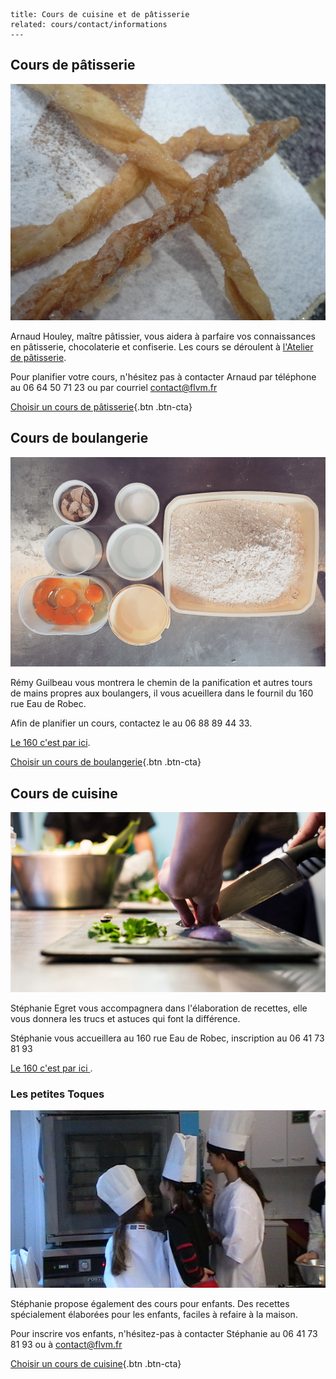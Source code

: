 	title: Cours de cuisine et de pâtisserie
	related: cours/contact/informations
	---
## Cours de pâtisserie

![mille-feuilles](cours/images/mille-feuilles.jpg)

Arnaud Houley, maître pâtissier, vous aidera à parfaire vos connaissances en pâtisserie, chocolaterie et confiserie.
Les cours se déroulent à [l'Atelier de pâtisserie](informations#l-atelier-de-patisserie).

Pour planifier votre cours, n'hésitez pas à contacter Arnaud par téléphone au 06 64 50 71 23 ou par courriel <contact@flvm.fr>

[Choisir un cours de pâtisserie](/planning){.btn .btn-cta}

## Cours de boulangerie 

![cours-boulange](cours/images/cours-boulange.jpg)

Rémy Guilbeau vous montrera le chemin de la panification et autres tours de mains propres aux boulangers, il vous acueillera dans le fournil du 160 rue Eau de Robec.

Afin de planifier un cours, contactez le au 06 88 89 44 33.

[Le 160 c'est par ici](informations#le-160).

[Choisir un cours de boulangerie](/planning){.btn .btn-cta}
## Cours de cuisine

![Découpage des échalottes](cours/images/cours-de-cuisine.jpg)

Stéphanie Egret vous accompagnera dans l'élaboration de recettes, elle vous donnera les trucs et astuces qui font la différence.  

Stéphanie vous accueillera au 160 rue Eau de Robec, inscription au 06 41 73 81 93 

[Le 160 c'est par ici ](informations#le-160).

### Les petites Toques

![pages/images/enfants-devant-four](cours/images/enfants-devant-four.jpg)

Stéphanie propose également des cours pour enfants. Des recettes spécialement élaborées pour les enfants, faciles à refaire à la maison.

Pour inscrire vos enfants, n'hésitez-pas à contacter Stéphanie au 06 41 73 81 93 ou à <contact@flvm.fr>

[Choisir un cours de cuisine](/planning){.btn .btn-cta}

